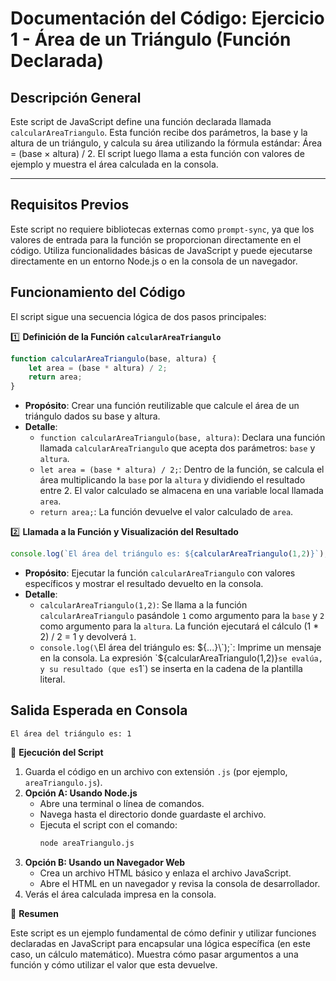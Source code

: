 # Documentación del Código: Ejercicio 1 - Área de un Triángulo (Función Declarada)

## Descripción General

Este script de JavaScript define una función declarada llamada `calcularAreaTriangulo`. Esta función recibe dos parámetros, la base y la altura de un triángulo, y calcula su área utilizando la fórmula estándar: Área = (base × altura) / 2. El script luego llama a esta función con valores de ejemplo y muestra el área calculada en la consola.

---

## Requisitos Previos

Este script no requiere bibliotecas externas como `prompt-sync`, ya que los valores de entrada para la función se proporcionan directamente en el código. Utiliza funcionalidades básicas de JavaScript y puede ejecutarse directamente en un entorno Node.js o en la consola de un navegador.

## Funcionamiento del Código

El script sigue una secuencia lógica de dos pasos principales:

1️⃣ **Definición de la Función `calcularAreaTriangulo`**

```js
function calcularAreaTriangulo(base, altura) {
    let area = (base * altura) / 2;
    return area;
}
```

*   **Propósito**: Crear una función reutilizable que calcule el área de un triángulo dados su base y altura.
*   **Detalle**:
    *   `function calcularAreaTriangulo(base, altura)`: Declara una función llamada `calcularAreaTriangulo` que acepta dos parámetros: `base` y `altura`.
    *   `let area = (base * altura) / 2;`: Dentro de la función, se calcula el área multiplicando la `base` por la `altura` y dividiendo el resultado entre 2. El valor calculado se almacena en una variable local llamada `area`.
    *   `return area;`: La función devuelve el valor calculado de `area`.

2️⃣ **Llamada a la Función y Visualización del Resultado**

```js
console.log(`El área del triángulo es: ${calcularAreaTriangulo(1,2)}`);
```

*   **Propósito**: Ejecutar la función `calcularAreaTriangulo` con valores específicos y mostrar el resultado devuelto en la consola.
*   **Detalle**:
    *   `calcularAreaTriangulo(1,2)`: Se llama a la función `calcularAreaTriangulo` pasándole `1` como argumento para la `base` y `2` como argumento para la `altura`. La función ejecutará el cálculo (1 * 2) / 2 = 1 y devolverá `1`.
    *   `console.log(\`El área del triángulo es: ${...}\`);`: Imprime un mensaje en la consola. La expresión `${calcularAreaTriangulo(1,2)}` se evalúa, y su resultado (que es `1`) se inserta en la cadena de la plantilla literal.

## Salida Esperada en Consola

```
El área del triángulo es: 1
```

🚀 **Ejecución del Script**

1.  Guarda el código en un archivo con extensión `.js` (por ejemplo, `areaTriangulo.js`).
2.  **Opción A: Usando Node.js**
    *   Abre una terminal o línea de comandos.
    *   Navega hasta el directorio donde guardaste el archivo.
    *   Ejecuta el script con el comando:
        ```bash
        node areaTriangulo.js
        ```
3.  **Opción B: Usando un Navegador Web**
    *   Crea un archivo HTML básico y enlaza el archivo JavaScript.
    *   Abre el HTML en un navegador y revisa la consola de desarrollador.
4.  Verás el área calculada impresa en la consola.

🏁 **Resumen**

Este script es un ejemplo fundamental de cómo definir y utilizar funciones declaradas en JavaScript para encapsular una lógica específica (en este caso, un cálculo matemático). Muestra cómo pasar argumentos a una función y cómo utilizar el valor que esta devuelve.